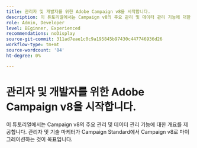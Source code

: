 ```yaml
---
title: 관리자 및 개발자를 위한 Adobe Campaign v8을 시작합니다.
description: 이 튜토리얼에서는 Campaign v8의 주요 관리 및 데이터 관리 기능에 대한 개요를 제공합니다. 관리자 및 기술 마케터가 Campaign Standard에서 Campaign v8로 마이그레이션하는 것이 목표입니다.
role: Admin, Developer
level: BEginner, Experienced
recommendations: noDisplay
source-git-commit: 311ad7eae1c0c9a195845b97430c447746936d26
workflow-type: tm+mt
source-wordcount: '84'
ht-degree: 0%

---
```



# 관리자 및 개발자를 위한 Adobe Campaign v8을 시작합니다.

이 튜토리얼에서는 Campaign v8의 주요 관리 및 데이터 관리 기능에 대한 개요를 제공합니다. 관리자 및 기술 마케터가 Campaign Standard에서 Campaign v8로 마이그레이션하는 것이 목표입니다.

